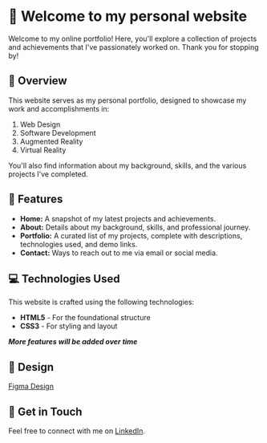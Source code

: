 # 🙂 Welcome to my personal website

Welcome to my online portfolio! Here, you'll explore a collection of projects and achievements that I've passionately worked on. Thank you for stopping by!

## 👋 Overview

This website serves as my personal portfolio, designed to showcase my work and accomplishments in:

1. Web Design
2. Software Development
3. Augmented Reality
4. Virtual Reality

You'll also find information about my background, skills, and the various projects I’ve completed.

## 🧩 Features

- **Home:** A snapshot of my latest projects and achievements.
- **About:** Details about my background, skills, and professional journey.
- **Portfolio:** A curated list of my projects, complete with descriptions, technologies used, and demo links.
- **Contact:** Ways to reach out to me via email or social media.

## 💻 Technologies Used

This website is crafted using the following technologies:

- **HTML5** - For the foundational structure
- **CSS3** - For styling and layout

**_More features will be added over time_**

## 🎨 Design

[Figma Design](https://www.figma.com/design/pqjPrJVMB3tkEyXhJUxwe2/Untitled?node-id=0-1&t=urS4uifIw4r6WYT6-1)

## 📱 Get in Touch

Feel free to connect with me on [LinkedIn](https://linkedin.com/in/mochdickynovaldi).

